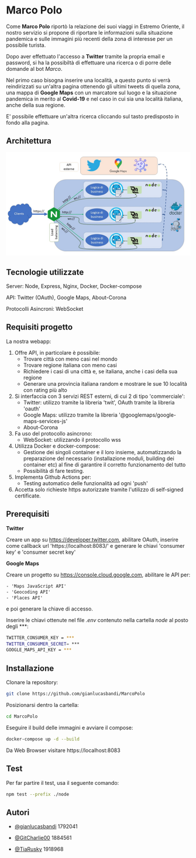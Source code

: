 
# Marco Polo

Come **Marco Polo** riportò la relazione dei suoi viaggi in Estremo Oriente, il nostro servizio si propone di riportare le informazioni sulla situazione pandemica e sulle immagini più recenti della zona di interesse per un possibile turista.

Dopo aver effettuato l'accesso a **Twitter** tramite la propria email e password, si ha la possibiltà di effettuare una ricerca o di porre delle domande al bot *Marco*.

Nel primo caso bisogna inserire una località, a questo punto si verrà reindirizzati su un'altra pagina ottenendo gli ultimi tweets di quella zona, una mappa di **Google Maps** con un marcatore sul luogo e la situazione pandemica in merito al **Covid-19** e nel caso in cui sia una località italiana, anche della sua regione.

E' possibile effettuare un'altra ricerca cliccando sul tasto predisposto in fondo alla pagina.

## Architettura
![Architettura progetto](./Architettura.jpg)

## Tecnologie utilizzate

Server: Node, Express, Nginx, Docker, Docker-compose

API: Twitter (OAuth), Google Maps, About-Corona

Protocolli Asincroni: WebSocket


## Requisiti progetto

La nostra webapp:

1. Offre API, in particolare è possibile:
    - Trovare città con meno casi nel mondo
    - Trovare regione italiana con meno casi
    - Richiedere i casi di una città e, se italiana, anche i casi della sua regione
    - Generare una provincia italiana random e mostrare le sue 10 località con rating più alto
2. Si interfaccia con 3 servizi REST esterni, di cui 2 di tipo 'commerciale':
    - Twitter: utilizzo tramite la libreria 'twit', OAuth tramite la libreria 'oauth'
    - Google Maps: utilizzo tramite la libreria '@googlemaps/google-maps-services-js'
    - About-Corona
3. Fa uso del protocollo asincrono:
    - WebSocket: utilizzando il protocollo wss
4. Utilizza Docker e docker-compose:
    - Gestione dei singoli container e il loro insieme, automatizzando la preparazione del necessario (installazione moduli, building dei container etc) al fine di garantire il corretto funzionamento del tutto
    - Possibilità di fare testing.
5. Implementa Github Actions per:
    - Testing automatico delle funzionalità ad ogni 'push'
6. Accetta solo richieste https autorizzate tramite l'utilizzo di self-signed certificate.


## Prerequisiti
**Twitter**

Creare un app su https://developer.twitter.com, abilitare OAuth, inserire come callback url 'https://localhost:8083/' e generare le chiavi 'consumer key' e 'consumer secret key'

**Google Maps**

Creare un progetto su https://console.cloud.google.com, abilitare le API per:

    - 'Maps JavaScript API'
    - 'Geocoding API'
    - 'Places API'

e poi generare la chiave di accesso.

Inserire le chiavi ottenute nel file *.env* contenuto nella cartella *node* al posto degli ***:
```bash
TWITTER_CONSUMER_KEY = ***
TWITTER_CONSUMER_SECRET= ***
GOOGLE_MAPS_API_KEY = ***
```
## Installazione

Clonare la repository:
```bash
git clone https://github.com/gianlucasbandi/MarcoPolo
```
Posizionarsi dentro la cartella:
```bash
cd MarcoPolo
```
Eseguire il build delle immagini e avviare il compose:
```bash
docker-compose up -d --build
```
Da Web Browser visitare https://localhost:8083


## Test

Per far partire il test, usa il seguente comando:

```bash
npm test --prefix ./node

```


## Autori

- [@gianlucasbandi](https://www.github.com/gianlucasbandi) 1792041

- [@GitCharlie00](https://github.com/GitCharlie00) 1884561

- [@TiaRusky](https://github.com/TiaRusky) 1918968

